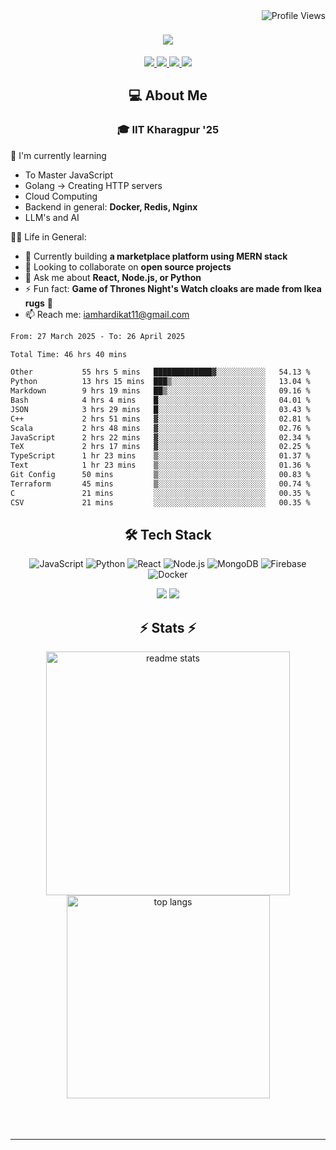 <img align="right" src="https://komarev.com/ghpvc/?username=hs094&color=blue" alt="Profile Views" />

<h1 align="center">
  <img src="https://readme-typing-svg.herokuapp.com?font=Righteous&size=35&duration=4000&color=2AA889&center=true&vCenter=true&width=500&lines=Hi+There!+👋;I'm+Hardik+Soni+💻;" />
</h1>
<div align="center"> 
  <a href="mailto:iamhardikat11@gmail.com">
    <img src="https://img.shields.io/badge/Gmail-333333?style=for-the-badge&logo=gmail&logoColor=red" />
  </a>
  <a href="https://www.linkedin.com/in/hardik-soni-498271141/" target="_blank">
    <img src="https://img.shields.io/badge/LinkedIn-0077B5?style=for-the-badge&logo=linkedin&logoColor=white" target="_blank" />
  </a>
  <a href="https://hs094-portfolio.netlify.app/" target="_blank">
     <img src="https://img.shields.io/badge/Portfolio-FF5722?style=for-the-badge&logo=todoist&logoColor=white" target="_blank" /> 
  </a>
  <a href="https://www.instagram.com/hardik.s.094/" target="_blank"> 
    <img src="https://img.shields.io/badge/Instagram-E4405F?style=for-the-badge&logo=instagram&logoColor=white)" target="_blank" />
  </a>
</div>

<h2 align="center"> 💻 About Me</h2>
<h3 align="center">🎓 IIT Kharagpur '25</h3>

🌱 I'm currently learning
- To Master JavaScript
- Golang -> Creating HTTP servers
- Cloud Computing
- Backend in general: **Docker, Redis, Nginx**
- LLM's and AI

👍🏻 Life in General:
- 🔭 Currently building **a marketplace platform using MERN stack**
- 👯 Looking to collaborate on **open source projects**
- 💬 Ask me about **React, Node.js, or Python**
- ⚡ Fun fact: **Game of Thrones Night's Watch cloaks are made from Ikea rugs** 🧥
- 📫 Reach me: [iamhardikat11@gmail.com](mailto:iamhardikat11@gmail.com)

<!--START_SECTION:waka-->

```txt
From: 27 March 2025 - To: 26 April 2025

Total Time: 46 hrs 40 mins

Other           55 hrs 5 mins   █████████████▓░░░░░░░░░░░   54.13 %
Python          13 hrs 15 mins  ███▒░░░░░░░░░░░░░░░░░░░░░   13.04 %
Markdown        9 hrs 19 mins   ██▒░░░░░░░░░░░░░░░░░░░░░░   09.16 %
Bash            4 hrs 4 mins    █░░░░░░░░░░░░░░░░░░░░░░░░   04.01 %
JSON            3 hrs 29 mins   █░░░░░░░░░░░░░░░░░░░░░░░░   03.43 %
C++             2 hrs 51 mins   ▓░░░░░░░░░░░░░░░░░░░░░░░░   02.81 %
Scala           2 hrs 48 mins   ▓░░░░░░░░░░░░░░░░░░░░░░░░   02.76 %
JavaScript      2 hrs 22 mins   ▓░░░░░░░░░░░░░░░░░░░░░░░░   02.34 %
TeX             2 hrs 17 mins   ▓░░░░░░░░░░░░░░░░░░░░░░░░   02.25 %
TypeScript      1 hr 23 mins    ▒░░░░░░░░░░░░░░░░░░░░░░░░   01.37 %
Text            1 hr 23 mins    ▒░░░░░░░░░░░░░░░░░░░░░░░░   01.36 %
Git Config      50 mins         ▒░░░░░░░░░░░░░░░░░░░░░░░░   00.83 %
Terraform       45 mins         ▒░░░░░░░░░░░░░░░░░░░░░░░░   00.74 %
C               21 mins         ░░░░░░░░░░░░░░░░░░░░░░░░░   00.35 %
CSV             21 mins         ░░░░░░░░░░░░░░░░░░░░░░░░░   00.35 %
```

<!--END_SECTION:waka-->

<h2 align="center">🛠 Tech Stack</h2> 

<div align="center">
  
  ![JavaScript](https://img.shields.io/badge/-JavaScript-F7DF1E?style=flat-square&logo=javascript&logoColor=black)
  ![Python](https://img.shields.io/badge/-Python-3776AB?style=flat-square&logo=python&logoColor=white)
  ![React](https://img.shields.io/badge/-React-61DAFB?style=flat-square&logo=react&logoColor=black)
  ![Node.js](https://img.shields.io/badge/-Node.js-339933?style=flat-square&logo=node.js&logoColor=white)
  ![MongoDB](https://img.shields.io/badge/-MongoDB-47A248?style=flat-square&logo=mongodb&logoColor=white)
  ![Firebase](https://img.shields.io/badge/-Firebase-FFCA28?style=flat-square&logo=firebase&logoColor=black)
  ![Docker](https://img.shields.io/badge/-Docker-2496ED?style=flat-square&logo=docker&logoColor=white)
  
  <img src="https://skillicons.dev/icons?i=react,bootstrap,mui,html,css,vscode,github,figma,tailwind,git,r" />
  <img src="https://skillicons.dev/icons?i=nodejs,python,javascript,typescript,express,firebase,mongodb,c,java,nextjs,mysql,flask" /><br>
</div>

<h2 align="center">⚡ Stats ⚡</h2>

<div align="center">
  <img width=390 src="https://github-readme-stats-salesp07.vercel.app/api?username=hs094&count_private=true&show_icons=true&theme=react&rank_icon=github&border_radius=10" alt="readme stats" />
  <br/>
  <img width=325 align="center" src="https://github-readme-stats-salesp07.vercel.app/api/top-langs/?username=hs094&hide=HTML&langs_count=8&layout=compact&theme=react&border_radius=10&size_weight=0.5&count_weight=0.5&exclude_repo=github-readme-stats" alt="top langs" />
</div>
<br>
<br/><br/>
<hr/>
<br/>
